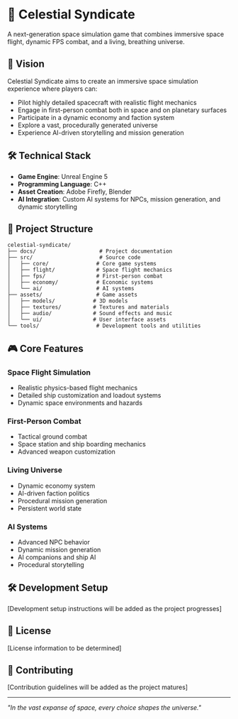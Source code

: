 # 🌌 Celestial Syndicate

A next-generation space simulation game that combines immersive space flight, dynamic FPS combat, and a living, breathing universe.

## 🚀 Vision

Celestial Syndicate aims to create an immersive space simulation experience where players can:
- Pilot highly detailed spacecraft with realistic flight mechanics
- Engage in first-person combat both in space and on planetary surfaces
- Participate in a dynamic economy and faction system
- Explore a vast, procedurally generated universe
- Experience AI-driven storytelling and mission generation

## 🛠️ Technical Stack

- **Game Engine**: Unreal Engine 5
- **Programming Language**: C++
- **Asset Creation**: Adobe Firefly, Blender
- **AI Integration**: Custom AI systems for NPCs, mission generation, and dynamic storytelling

## 📁 Project Structure

```
celestial-syndicate/
├── docs/                    # Project documentation
├── src/                     # Source code
│   ├── core/               # Core game systems
│   ├── flight/             # Space flight mechanics
│   ├── fps/                # First-person combat
│   ├── economy/            # Economic systems
│   └── ai/                 # AI systems
├── assets/                 # Game assets
│   ├── models/            # 3D models
│   ├── textures/          # Textures and materials
│   ├── audio/             # Sound effects and music
│   └── ui/                # User interface assets
└── tools/                  # Development tools and utilities
```

## 🎮 Core Features

### Space Flight Simulation
- Realistic physics-based flight mechanics
- Detailed ship customization and loadout systems
- Dynamic space environments and hazards

### First-Person Combat
- Tactical ground combat
- Space station and ship boarding mechanics
- Advanced weapon customization

### Living Universe
- Dynamic economy system
- AI-driven faction politics
- Procedural mission generation
- Persistent world state

### AI Systems
- Advanced NPC behavior
- Dynamic mission generation
- AI companions and ship AI
- Procedural storytelling

## 🛠️ Development Setup

[Development setup instructions will be added as the project progresses]

## 📜 License

[License information to be determined]

## 🤝 Contributing

[Contribution guidelines will be added as the project matures]

---

*"In the vast expanse of space, every choice shapes the universe."* 